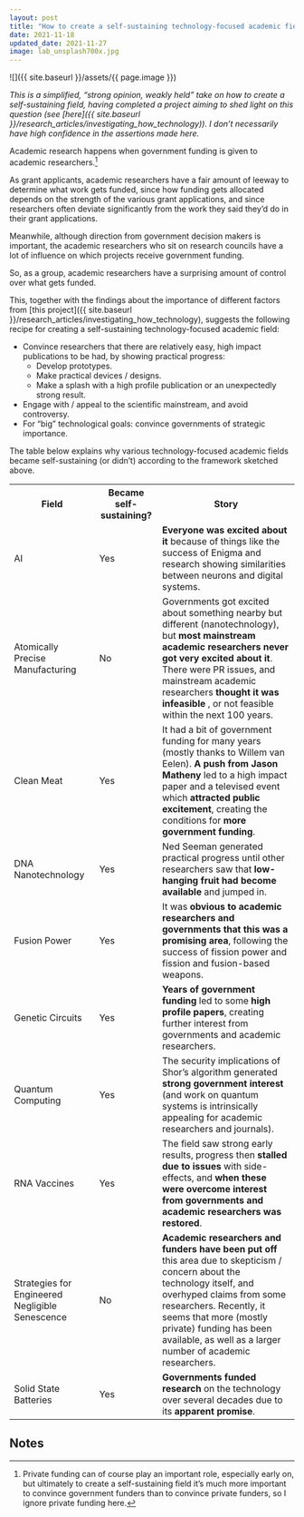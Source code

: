 ```yaml
---
layout: post
title: "How to create a self-sustaining technology-focused academic field: wild speculation"
date: 2021-11-18
updated_date: 2021-11-27
image: lab_unsplash700x.jpg
---
```


![]({{ site.baseurl }}/assets/{{ page.image }})

_This is a simplified, “strong opinion, weakly held” take on how to create a self-sustaining field, having completed a project aiming to shed light on this question (see [here]({{ site.baseurl }}/research_articles/investigating_how_technology)). I don’t necessarily have high confidence in the assertions made here._

Academic research happens when government funding is given to academic researchers.[^1]

As grant applicants, academic researchers have a fair amount of leeway to determine what work gets funded, since how funding gets allocated depends on the strength of the various grant applications, and since researchers often deviate significantly from the work they said they’d do in their grant applications.

Meanwhile, although direction from government decision makers is important, the academic researchers who sit on research councils have a lot of influence on which projects receive government funding. 

So, as a group, academic researchers have a surprising amount of control over what gets funded.

This, together with the findings about the importance of different factors from [this project]({{ site.baseurl }}/research_articles/investigating_how_technology), suggests the following recipe for creating a self-sustaining technology-focused academic field:

* Convince researchers that there are relatively easy, high impact publications to be had, by showing practical progress:
  * Develop prototypes.
  * Make practical devices / designs.
  * Make a splash with a high profile publication or an unexpectedly strong result.
* Engage with / appeal to the scientific mainstream, and avoid controversy.
* For “big” technological goals: convince governments of strategic importance.

The table below explains why various technology-focused academic fields became self-sustaining (or didn’t) according to the framework sketched above.


<table>
  <tr>
   <th>Field
   </th>
   <th>Became self-sustaining?
   </th>
   <th>Story
   </th>
  </tr>
  <tr>
   <td>AI
   </td>
   <td>Yes
   </td>
   <td><strong>Everyone was excited about it</strong> because of things like the success of Enigma and research showing similarities between neurons and digital systems.
   </td>
  </tr>
  <tr>
   <td>Atomically Precise Manufacturing
   </td>
   <td>No
   </td>
   <td>Governments got excited about something nearby but different (nanotechnology), but <strong>most mainstream academic researchers never got very excited about it</strong>. There were PR issues, and mainstream academic researchers <strong>thought it was infeasible </strong>, or not feasible within the next 100 years.
   </td>
  </tr>
  <tr>
   <td>Clean Meat
   </td>
   <td>Yes
   </td>
   <td>It had a bit of government funding for many years (mostly thanks to Willem van Eelen).<strong> A push from Jason Matheny </strong>led to a high impact paper and a televised event which <strong>attracted public excitement</strong>, creating the conditions for <strong>more government funding</strong>.
   </td>
  </tr>
  <tr>
   <td>DNA Nanotechnology
   </td>
   <td>Yes
   </td>
   <td>Ned Seeman generated practical progress until other researchers saw that <strong>low-hanging fruit had become available </strong>and jumped in.
   </td>
  </tr>
  <tr>
   <td>Fusion Power
   </td>
   <td>Yes
   </td>
   <td>It was <strong>obvious to academic researchers and governments that this was a promising area</strong>, following the success of fission power and fission and fusion-based weapons.
   </td>
  </tr>
  <tr>
   <td>Genetic Circuits
   </td>
   <td>Yes
   </td>
   <td><strong>Years of government funding</strong> led to some <strong>high profile papers</strong>, creating further interest from governments and academic researchers.
   </td>
  </tr>
  <tr>
   <td>Quantum Computing
   </td>
   <td>Yes
   </td>
   <td>The security implications of Shor’s algorithm generated <strong>strong government interest</strong> (and work on quantum systems is intrinsically appealing for academic researchers and journals).
   </td>
  </tr>
  <tr>
   <td>RNA Vaccines
   </td>
   <td>Yes
   </td>
   <td>The field saw strong early results, progress then <strong>stalled due to</strong> <strong>issues </strong>with side-effects, and <strong>when these were overcome</strong> <strong>interest from governments and academic researchers was restored</strong>.
   </td>
  </tr>
  <tr>
   <td>Strategies for Engineered Negligible Senescence
   </td>
   <td>No
   </td>
   <td><strong>Academic researchers and funders have been put off</strong> this area due to skepticism / concern about the technology itself, and overhyped claims from some researchers. Recently, it seems that more (mostly private) funding has been available, as well as a larger number of academic researchers.
   </td>
  </tr>
  <tr>
   <td>Solid State Batteries
   </td>
   <td>Yes
   </td>
   <td><strong>Governments funded research</strong> on the technology over several decades due to its <strong>apparent promise</strong>.
   </td>
  </tr>
</table>



<!-- Footnotes themselves at the bottom. -->
## Notes

[^1]:
     Private funding can of course play an important role, especially early on, but ultimately to create a self-sustaining field it’s much more important to convince government funders than to convince private funders, so I ignore private funding here.
